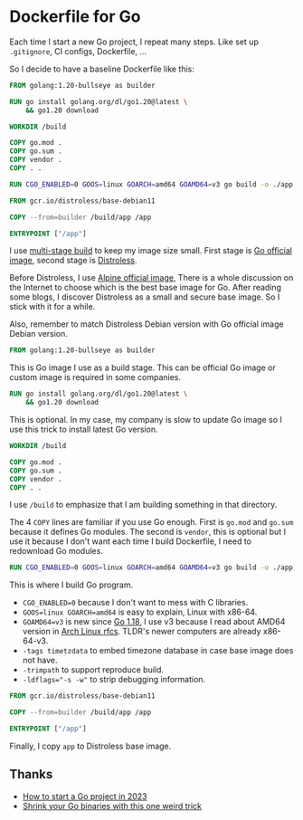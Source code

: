 # Dockerfile for Go

Each time I start a new Go project, I repeat many steps.
Like set up `.gitignore`, CI configs, Dockerfile, ...

So I decide to have a baseline Dockerfile like this:

```Dockerfile
FROM golang:1.20-bullseye as builder

RUN go install golang.org/dl/go1.20@latest \
    && go1.20 download

WORKDIR /build

COPY go.mod .
COPY go.sum .
COPY vendor .
COPY . .

RUN CGO_ENABLED=0 GOOS=linux GOARCH=amd64 GOAMD64=v3 go build -o ./app -tags timetzdata -trimpath -ldflags="-s -w" .

FROM gcr.io/distroless/base-debian11

COPY --from=builder /build/app /app

ENTRYPOINT ["/app"]
```

I use [multi-stage build](https://docs.docker.com/develop/develop-images/multistage-build/) to keep my image size small.
First stage is [Go official image](https://hub.docker.com/_/golang),
second stage is [Distroless](https://github.com/GoogleContainerTools/distroless).

Before Distroless, I use [Alpine official image](https://hub.docker.com/_/alpine),
There is a whole discussion on the Internet to choose which is the best base image for Go.
After reading some blogs, I discover Distroless as a small and secure base image.
So I stick with it for a while.

Also, remember to match Distroless Debian version with Go official image Debian version.

```Dockerfile
FROM golang:1.20-bullseye as builder
```

This is Go image I use as a build stage.
This can be official Go image or custom image is required in some companies.

```Dockerfile
RUN go install golang.org/dl/go1.20@latest \
    && go1.20 download
```

This is optional.
In my case, my company is slow to update Go image so I use this trick to install latest Go version.

```Dockerfile
WORKDIR /build

COPY go.mod .
COPY go.sum .
COPY vendor .
COPY . .
```

I use `/build` to emphasize that I am building something in that directory.

The 4 `COPY` lines are familiar if you use Go enough.
First is `go.mod` and `go.sum` because it defines Go modules.
The second is `vendor`, this is optional but I use it because I don't want each time I build Dockerfile, I need to redownload Go modules.

```Dockerfile
RUN CGO_ENABLED=0 GOOS=linux GOARCH=amd64 GOAMD64=v3 go build -o ./app -tags timetzdata -trimpath -ldflags="-s -w" .
```

This is where I build Go program.

- `CGO_ENABLED=0` because I don't want to mess with C libraries.
- `GOOS=linux GOARCH=amd64` is easy to explain, Linux with x86-64.
- `GOAMD64=v3` is new since [Go 1.18](https://go.dev/doc/go1.18#amd64),
  I use v3 because I read about AMD64 version in [Arch Linux rfcs](https://gitlab.archlinux.org/archlinux/rfcs/-/blob/master/rfcs/0002-march.rst).
  TLDR's newer computers are already x86-64-v3.
- `-tags timetzdata` to embed timezone database in case base image does not have.
- `-trimpath` to support reproduce build.
- `-ldflags="-s -w"` to strip debugging information.

```Dockerfile
FROM gcr.io/distroless/base-debian11

COPY --from=builder /build/app /app

ENTRYPOINT ["/app"]
```

Finally, I copy `app` to Distroless base image.

## Thanks

- [How to start a Go project in 2023](https://boyter.org/posts/how-to-start-go-project-2023/)
- [Shrink your Go binaries with this one weird trick](https://words.filippo.io/shrink-your-go-binaries-with-this-one-weird-trick/)
